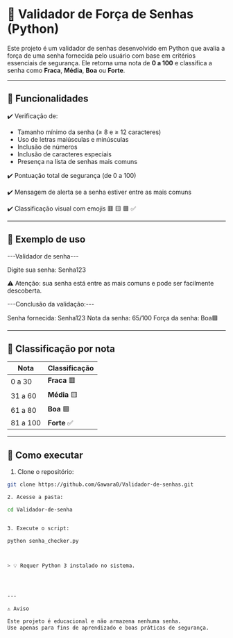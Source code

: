 # 🔐 Validador de Força de Senhas (Python)

Este projeto é um validador de senhas desenvolvido em Python que avalia a força de uma senha fornecida pelo usuário com base em critérios essenciais de segurança. Ele retorna uma nota de **0 a 100** e classifica a senha como **Fraca**, **Média**, **Boa** ou **Forte**.

---

## 📌 Funcionalidades

✔️ Verificação de:
- Tamanho mínimo da senha (≥ 8 e ≥ 12 caracteres)
- Uso de letras maiúsculas e minúsculas
- Inclusão de números
- Inclusão de caracteres especiais
- Presença na lista de senhas mais comuns

✔️ Pontuação total de segurança (de 0 a 100)

✔️ Mensagem de alerta se a senha estiver entre as mais comuns

✔️ Classificação visual com emojis 🟥 🟨 🟩 ✅

---

## 🧪 Exemplo de uso

---Validador de senha---

Digite sua senha: Senha123

⚠️ Atenção: sua senha está entre as mais comuns e pode ser facilmente descoberta.

---Conclusão da validação:---

Senha fornecida: Senha123 Nota da senha: 65/100 Força da senha: Boa🟩

---

## 🎯 Classificação por nota

| Nota | Classificação |
|------|----------------|
| 0 a 30 | **Fraca** 🟥 |
| 31 a 60 | **Média** 🟨 |
| 61 a 80 | **Boa** 🟩 |
| 81 a 100 | **Forte** ✅ |

---

## 🚀 Como executar

1. Clone o repositório:
```bash
git clone https://github.com/Gawara0/Validador-de-senhas.git

2. Acesse a pasta:

cd Validador-de-senha


3. Execute o script:

python senha_checker.py



> 💡 Requer Python 3 instalado no sistema.




---

⚠️ Aviso

Este projeto é educacional e não armazena nenhuma senha.
Use apenas para fins de aprendizado e boas práticas de segurança.
